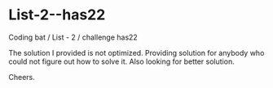 # List-2--has22
Coding bat / List - 2  / challenge has22



The solution I provided is not optimized.
Providing solution for anybody who could not figure out how to solve it. 
Also looking for better solution.

Cheers.















